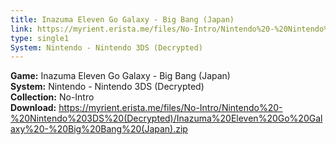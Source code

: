 ```yaml
---
title: Inazuma Eleven Go Galaxy - Big Bang (Japan)
link: https://myrient.erista.me/files/No-Intro/Nintendo%20-%20Nintendo%203DS%20(Decrypted)/Inazuma%20Eleven%20Go%20Galaxy%20-%20Big%20Bang%20(Japan).zip
type: single1
System: Nintendo - Nintendo 3DS (Decrypted)
---
```

<b>Game:</b> Inazuma Eleven Go Galaxy - Big Bang (Japan)<br>
<b>System:</b> Nintendo - Nintendo 3DS (Decrypted)<br>
<b>Collection:</b> No-Intro<br>
<b>Download:</b> https://myrient.erista.me/files/No-Intro/Nintendo%20-%20Nintendo%203DS%20(Decrypted)/Inazuma%20Eleven%20Go%20Galaxy%20-%20Big%20Bang%20(Japan).zip